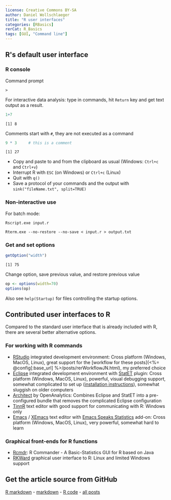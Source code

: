 ```yaml
---
license: Creative Commons BY-SA
author: Daniel Wollschlaeger
title: "R user interfaces"
categories: [RBasics]
rerCat: R_Basics
tags: [GUI, "Command line"]
---
```





R's default user interface
----------------

### R console

Command prompt

```
>
```

For interactive data analysis: type in commands, hit `Return` key and get text output as a result.


```r
1+7
```

```
[1] 8
```

Comments start with `#`, they are not executed as a command


```r
9 * 3     # this is a comment
```

```
[1] 27
```

 * Copy and paste to and from the clipboard as usual (Windows: `Ctrl+c` and `Ctrl+v`)
 * Interrupt R with `ESC` (on Windows) or `Ctrl+c` (Linux)
 * Quit with `q()`
 * Save a protocol of your commands and the output with `sink("fileName.txt", split=TRUE)`

### Non-interactive use

For batch mode:

`Rscript.exe input.r`

`Rterm.exe --no-restore --no-save < input.r > output.txt`

### Get and set options


```r
getOption("width")
```

```
[1] 75
```

Change option, save previous value, and restore previous value


```r
op <- options(width=70)
options(op)
```

Also see `help(Startup)` for files controlling the startup options.

Contributed user interfaces to R
----------------

Compared to the standard user interface that is already included with R, there are several better alternative options.

### For working with R commands

 - [RStudio](http://www.rstudio.org/) integrated development environment: Cross platform (Windows, MacOS, Linux), great support for the [workflow for these posts](<%= @config[:base_url] %>/posts/rerWorkflowJN.html), my preferred choice
 - [Eclipse](http://www.eclipse.org/eclipse) integrated development environment with [StatET](http://www.walware.de/goto/statet) plugin: Cross platform (Windows, MacOS, Linux), powerful, visual debugging support, somewhat complicated to set up ([installation instructions](http://www.catherinedalzell.ca/wp-content/uploads/2012/09/Installing-R-Sweave-and-Eclipse-on-Windows.pdf)), somewhat sluggish on older computers
 - [Architect](http://www.openanalytics.eu/architect) by OpenAnalytics: Combines Eclipse and StatET into a pre-configured bundle that removes the complicated Eclipse configuration
 - [TinnR](http://sourceforge.net/projects/tinn-r) text editor with good support for communicating with R: Windows only
 - [Emacs](http://www.gnu.org/software/emacs/) / [XEmacs](http://www.xemacs.org/) text editor with [Emacs Speaks Statistics](http://ess.r-project.org/) add-on: Cross platform (Windows, MacOS, Linux), very powerful, somewhat hard to learn

### Graphical front-ends for R functions

 - [Rcmdr](http://socserv.mcmaster.ca/jfox/Misc/Rcmdr/): R Commander - A Basic-Statistics GUI for R based on Java
 - [RKWard](http://rkward.sourceforge.net/) graphical user interface to R: Linux and limited Windows support

Get the article source from GitHub
----------------------------------------------

[R markdown](https://github.com/dwoll/RExRepos/raw/master/Rmd/gui.Rmd) - [markdown](https://github.com/dwoll/RExRepos/raw/master/md/gui.md) - [R code](https://github.com/dwoll/RExRepos/raw/master/R/gui.R) - [all posts](https://github.com/dwoll/RExRepos/)
